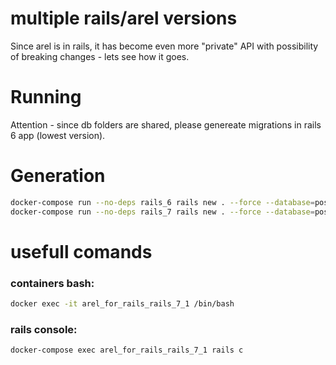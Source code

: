 # multiple rails/arel versions
Since arel is in rails, it has become even more "private" API with possibility of breaking changes - lets see how it goes.

# Running
Attention - since db folders are shared, please genereate migrations in rails 6 app (lowest version).

# Generation
```bash
docker-compose run --no-deps rails_6 rails new . --force --database=postgresql --api --skip-test
docker-compose run --no-deps rails_7 rails new . --force --database=postgresql --api --skip-test
```
# usefull comands
### containers bash:
```bash
docker exec -it arel_for_rails_rails_7_1 /bin/bash
```
### rails console:
```bash
docker-compose exec arel_for_rails_rails_7_1 rails c
```

